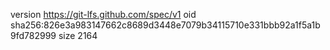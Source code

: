 version https://git-lfs.github.com/spec/v1
oid sha256:826e3a983147662c8689d3448e7079b34115710e331bbb92a1f5a1b9fd782999
size 2164
